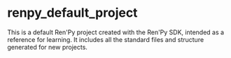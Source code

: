 # renpy_default_project
This is a default Ren'Py project created with the Ren'Py SDK, intended as a reference for learning. It includes all the standard files and structure generated for new projects.
